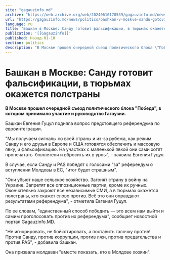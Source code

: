 ```yaml
---
site: "gagauzinfo.md"
archive: "https://web.archive.org/web/20240610170539/gagauzinfo.md/news/politics/bashkan-v-moskve-sandu-gotovit-falsifikatsii-v-tyurmah-okazhetsya-polstrani"
url: "https://gagauzinfo.md/news/politics/bashkan-v-moskve-sandu-gotovit-falsifikatsii-v-tyurmah-okazhetsya-polstrani"
language: ru
title: "Башкан в Москве: Санду готовит фальсификации, в тюрьмах окажется полстраны"
publication: '[[Gagauzinfo]]'
published: Назад-01-10
section: politics
description: "В Москве прошел очередной съезд политического блока \"Победа\", в котором принимало участие и руководство Гагаузии."
---
```


# Башкан в Москве: Санду готовит фальсификации, в тюрьмах окажется полстраны

**В Москве прошел очередной съезд политического блока "Победа", в котором принимало участие и руководство Гагаузии.**

Башкан Евгения Гуцул подняла вопрос предстоящего референдума по евроинтеграции.

"Мы получаем сигналы со всей страны и из-за рубежа, как режим Санду и его друзья в Европе и США готовятся обеспечить и массовую явку, и фальсификацию. На участках с маленькой явкой они сами хотят пропечатать  бюллетени и вбросить их в урны", - заявила Евгения Гуцул.

В случае, если Санду и PAS победят с голосами "за" референдум о вступлении Молдовы в ЕС, "итог будет страшным".

"Они убьют наше сельское хозяйство. Загонят страну в войну на Украине. Запретят все оппозиционные партии, кроме их ручных. Окончательно закроют все независимые СМИ, а в тюрьмах окажется полстраны, кто скажет слово против. Всё это они оправдают результатами референдума", - отметила Евгения Гуцул.

По ее словам, "единственный способ победить — это всем нам выйти и самим проголосовать против их референдума", сообщает новостной портал Gagauzinfo.MD.

"Не игнорировать, не бойкотировать, а поставить галочку против! Против Санду, против коррупции, против лжи, против предательства и против PAS", - добавила башкан.

Она призвала молдаван "вместе показать, кто в Молдове хозяин".